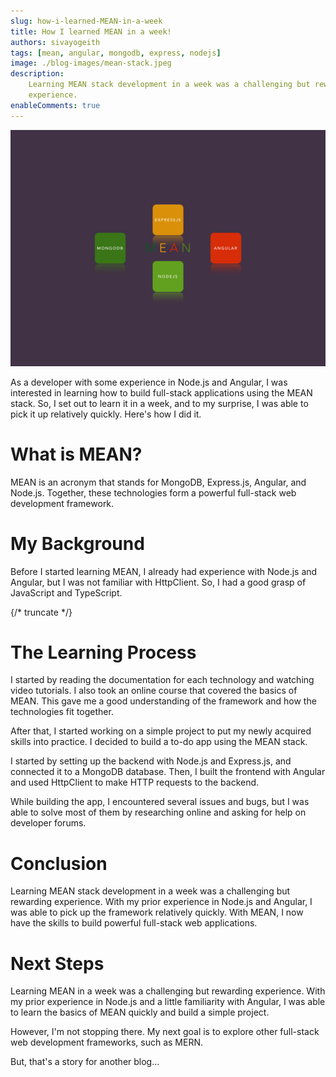 ```yaml
---
slug: how-i-learned-MEAN-in-a-week
title: How I learned MEAN in a week!
authors: sivayogeith
tags: [mean, angular, mongodb, express, nodejs]
image: ./blog-images/mean-stack.jpeg
description:
    Learning MEAN stack development in a week was a challenging but rewarding
    experience.
enableComments: true
---
```


![MEAN Stack](./blog-images/mean-stack.jpeg)

As a developer with some experience in Node.js and Angular, I was interested in
learning how to build full-stack applications using the MEAN stack. So, I set
out to learn it in a week, and to my surprise, I was able to pick it up
relatively quickly. Here's how I did it.

# What is MEAN?

MEAN is an acronym that stands for MongoDB, Express.js, Angular, and Node.js.
Together, these technologies form a powerful full-stack web development
framework.

# My Background

Before I started learning MEAN, I already had experience with Node.js and
Angular, but I was not familiar with HttpClient. So, I had a good grasp of
JavaScript and TypeScript.

{/* truncate */}

# The Learning Process

I started by reading the documentation for each technology and watching video
tutorials. I also took an online course that covered the basics of MEAN. This
gave me a good understanding of the framework and how the technologies fit
together.

After that, I started working on a simple project to put my newly acquired
skills into practice. I decided to build a to-do app using the MEAN stack.

I started by setting up the backend with Node.js and Express.js, and connected
it to a MongoDB database. Then, I built the frontend with Angular and used
HttpClient to make HTTP requests to the backend.

While building the app, I encountered several issues and bugs, but I was able to
solve most of them by researching online and asking for help on developer
forums.

# Conclusion

Learning MEAN stack development in a week was a challenging but rewarding
experience. With my prior experience in Node.js and Angular, I was able to pick
up the framework relatively quickly. With MEAN, I now have the skills to build
powerful full-stack web applications.

# Next Steps

Learning MEAN in a week was a challenging but rewarding experience. With my
prior experience in Node.js and a little familiarity with Angular, I was able to
learn the basics of MEAN quickly and build a simple project.

However, I'm not stopping there. My next goal is to explore other full-stack web
development frameworks, such as MERN.

But, that's a story for another blog...
